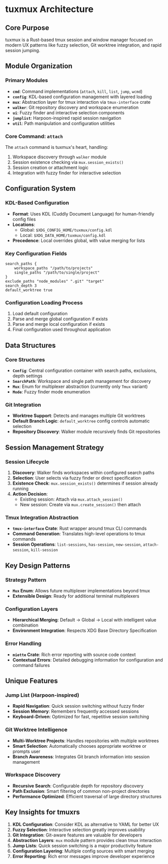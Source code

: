 # tuxmux Architecture

## Core Purpose

tuxmux is a Rust-based tmux session and window manager focused on modern UX patterns like fuzzy selection, Git worktree integration, and rapid session jumping.

## Module Organization

### Primary Modules
- **`cmd`**: Command implementations (`attach`, `kill`, `list`, `jump`, `wcmd`)
- **`config`**: KDL-based configuration management with layered loading
- **`mux`**: Abstraction layer for tmux interaction via `tmux-interface` crate
- **`walker`**: Git repository discovery and workspace enumeration
- **`ui`**: Fuzzy finder and interactive selection components
- **`jumplist`**: Harpoon-inspired rapid session navigation
- **`util`**: Path manipulation and configuration utilities

### Core Command: `attach`
The `attach` command is tuxmux's heart, handling:
1. Workspace discovery through `walker` module
2. Session existence checking via `mux.session_exists()`
3. Session creation or attachment logic
4. Integration with fuzzy finder for interactive selection

## Configuration System

### KDL-Based Configuration
- **Format**: Uses KDL (Cuddly Document Language) for human-friendly config files
- **Locations**: 
  - Global: `$XDG_CONFIG_HOME/tuxmux/config.kdl`
  - Local: `$XDG_DATA_HOME/tuxmux/config.kdl`
- **Precedence**: Local overrides global, with value merging for lists

### Key Configuration Fields
```kdl
search_paths {
    workspace_paths "/path/to/projects"
    single_paths "/path/to/single/project"
}
exclude_paths "node_modules" ".git" "target"
search_depth 3
default_worktree true
```

### Configuration Loading Process
1. Load default configuration
2. Parse and merge global configuration if exists
3. Parse and merge local configuration if exists
4. Final configuration used throughout application

## Data Structures

### Core Structures
- **`Config`**: Central configuration container with search paths, exclusions, depth settings
- **`SearchPath`**: Workspace and single path management for discovery
- **`Mux`**: Enum for multiplexer abstraction (currently only `Tmux` variant)
- **`Mode`**: Fuzzy finder mode enumeration

### Git Integration
- **Worktree Support**: Detects and manages multiple Git worktrees
- **Default Branch Logic**: `default_worktree` config controls automatic selection
- **Repository Discovery**: Walker module recursively finds Git repositories

## Session Management Strategy

### Session Lifecycle
1. **Discovery**: Walker finds workspaces within configured search paths
2. **Selection**: User selects via fuzzy finder or direct specification
3. **Existence Check**: `mux.session_exists()` determines if session already running
4. **Action Decision**:
   - Existing session: Attach via `mux.attach_session()`
   - New session: Create via `mux.create_session()` then attach

### Tmux Integration Abstraction
- **`tmux-interface` Crate**: Rust wrapper around tmux CLI commands
- **Command Generation**: Translates high-level operations to tmux commands
- **Session Operations**: `list-sessions`, `has-session`, `new-session`, `attach-session`, `kill-session`

## Key Design Patterns

### Strategy Pattern
- **`Mux` Enum**: Allows future multiplexer implementations beyond tmux
- **Extensible Design**: Ready for additional terminal multiplexers

### Configuration Layers
- **Hierarchical Merging**: Default → Global → Local with intelligent value combination
- **Environment Integration**: Respects XDG Base Directory Specification

### Error Handling
- **`miette` Crate**: Rich error reporting with source code context
- **Contextual Errors**: Detailed debugging information for configuration and command failures

## Unique Features

### Jump List (Harpoon-inspired)
- **Rapid Navigation**: Quick session switching without fuzzy finder
- **Session Memory**: Remembers frequently accessed sessions
- **Keyboard-Driven**: Optimized for fast, repetitive session switching

### Git Worktree Intelligence
- **Multi-Worktree Projects**: Handles repositories with multiple worktrees
- **Smart Selection**: Automatically chooses appropriate worktree or prompts user
- **Branch Awareness**: Integrates Git branch information into session management

### Workspace Discovery
- **Recursive Search**: Configurable depth for repository discovery
- **Path Exclusion**: Smart filtering of common non-project directories
- **Performance Optimized**: Efficient traversal of large directory structures

## Key Insights for tmuxrs

1. **KDL Configuration**: Consider KDL as alternative to YAML for better UX
2. **Fuzzy Selection**: Interactive selection greatly improves usability
3. **Git Integration**: Git-aware features are valuable for developers
4. **Abstraction Layers**: `mux` module pattern provides clean tmux interaction
5. **Jump Lists**: Quick session switching is a major productivity feature
6. **Configuration Layering**: Multiple config sources with smart merging
7. **Error Reporting**: Rich error messages improve developer experience